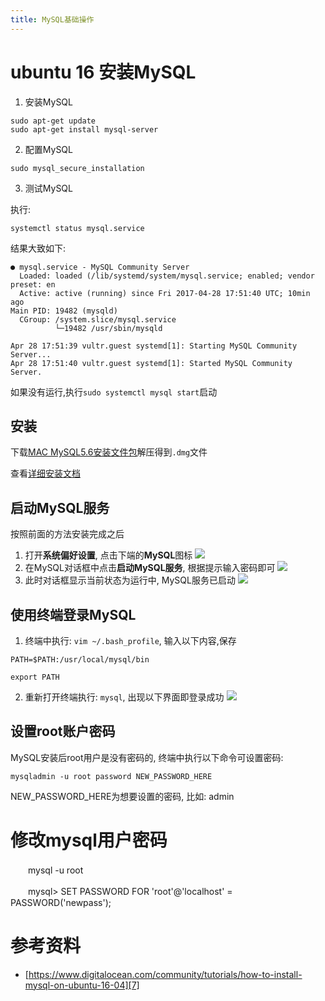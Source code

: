 ```yaml
---
title: MySQL基础操作
---
```


# ubuntu 16 安装MySQL

1. 安装MySQL

```
sudo apt-get update
sudo apt-get install mysql-server
```

2. 配置MySQL

  ```
  sudo mysql_secure_installation
  ```

3. 测试MySQL

  执行:

  ```
  systemctl status mysql.service
  ```

  结果大致如下:
    
  ```
  ● mysql.service - MySQL Community Server
    Loaded: loaded (/lib/systemd/system/mysql.service; enabled; vendor preset: en
    Active: active (running) since Fri 2017-04-28 17:51:40 UTC; 10min ago
  Main PID: 19482 (mysqld)
    CGroup: /system.slice/mysql.service
            └─19482 /usr/sbin/mysqld

  Apr 28 17:51:39 vultr.guest systemd[1]: Starting MySQL Community Server...
  Apr 28 17:51:40 vultr.guest systemd[1]: Started MySQL Community Server.
  ```

  如果没有运行,执行`sudo systemctl mysql start`启动

## 安装

下载[MAC MySQL5.6安装文件包][1]解压得到`.dmg`文件

查看[详细安装文档][2]

## 启动MySQL服务

按照前面的方法安装完成之后

1. 打开**系统偏好设置**, 点击下端的**MySQL**图标
  ![][3]
2. 在MySQL对话框中点击**启动MySQL服务**, 根据提示输入密码即可
  ![][4]
3. 此时对话框显示当前状态为运行中, MySQL服务已启动
  ![][5]

## 使用终端登录MySQL

1. 终端中执行: `vim ~/.bash_profile`, 输入以下内容,保存
  ```
  PATH=$PATH:/usr/local/mysql/bin

  export PATH
  ```
2. 重新打开终端执行: `mysql`, 出现以下界面即登录成功
  ![][6]

## 设置root账户密码

MySQL安装后root用户是没有密码的, 终端中执行以下命令可设置密码:

```
mysqladmin -u root password NEW_PASSWORD_HERE
```

NEW_PASSWORD_HERE为想要设置的密码, 比如: admin

#  修改mysql用户密码

　　mysql -u root

　　mysql> SET PASSWORD FOR 'root'@'localhost' = PASSWORD('newpass');

# 参考资料

- [https://www.digitalocean.com/community/tutorials/how-to-install-mysql-on-ubuntu-16-04][7]


[7]: https://www.digitalocean.com/community/tutorials/how-to-install-mysql-on-ubuntu-16-04
[6]: https://cloud.githubusercontent.com/assets/5894015/8507709/5d2e23f4-2280-11e5-99cd-3e6aed5fd3d2.png
[5]: https://cloud.githubusercontent.com/assets/5894015/8507681/369c04e6-227f-11e5-8596-4e4537da6744.jpg
[4]: https://cloud.githubusercontent.com/assets/5894015/8507665/c79ab86c-227e-11e5-8d9c-6482cc30a1de.jpg
[3]: https://cloud.githubusercontent.com/assets/5894015/8507646/4ce75102-227e-11e5-8e08-8819aa9e5f5c.jpg
[2]: https://dev.mysql.com/doc/refman/5.6/en/osx-installation-pkg.html
[1]: https://dev.mysql.com/get/Downloads/MySQL-5.6/mysql-5.6.25-osx10.9-x86_64.tar.gz
